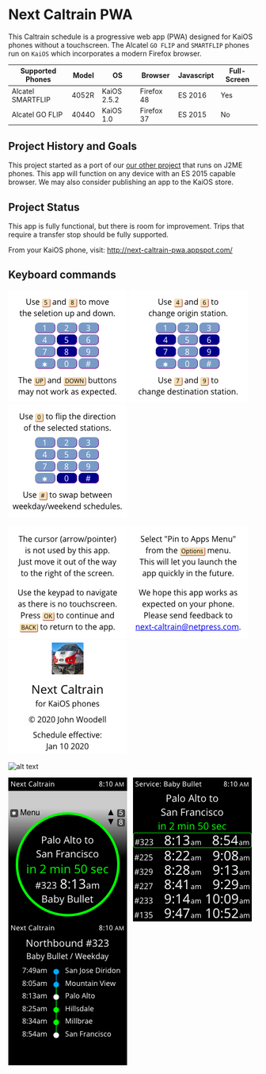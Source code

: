 # Next Caltrain PWA

This Caltrain schedule is a progressive web app (PWA) designed for KaiOS phones without a touchscreen.
The Alcatel `GO FLIP` and `SMARTFLIP` phones run on `KaiOS` which incorporates a modern Firefox browser.

| Supported Phones  | Model | OS          | Browser    | Javascript | Full-Screen |
| ----------------- | ------|------------ | ---------- | ---------- | ----------- |
| Alcatel SMARTFLIP | 4052R | KaiOS 2.5.2 | Firefox 48 | ES 2016    | Yes         |
| Alcatel GO FLIP   | 4044O | KaiOS 1.0   | Firefox 37 | ES 2015    | No          |

## Project History and Goals

This project started as a port of our [our other project](https://github.com/woodie/Caltrain-Schedule-MIDlet)
that runs on J2ME phones. This app will function on any device with an ES 2015 capable browser.
We may also consider publishing an app to the KaiOS store.

## Project Status

This app is fully functional, but there is room for improvement.
Trips that require a transfer stop should be fully supported.

From your KaiOS phone, visit: http://next-caltrain-pwa.appspot.com/

## Keyboard commands

![alt text](https://raw.githubusercontent.com/woodie/next-caltrain-pwa/master/docs/help1.png)
![alt text](https://raw.githubusercontent.com/woodie/next-caltrain-pwa/master/docs/help2.png)
![alt text](https://raw.githubusercontent.com/woodie/next-caltrain-pwa/master/docs/help3.png)

![alt text](https://raw.githubusercontent.com/woodie/next-caltrain-pwa/master/docs/help0.png)
![alt text](https://raw.githubusercontent.com/woodie/next-caltrain-pwa/master/docs/help4.png)
![alt text](https://raw.githubusercontent.com/woodie/next-caltrain-pwa/master/docs/about.png)

![alt text](https://raw.githubusercontent.com/woodie/next-caltrain-pwa/master/docs/phones.png)

<img src="https://raw.githubusercontent.com/woodie/next-caltrain-pwa/master/docs/hero.png"
     valign="top"> &nbsp; <img
     src="https://raw.githubusercontent.com/woodie/next-caltrain-pwa/master/docs/grid.png"
     valign="top"> &nbsp; <img
     src="https://raw.githubusercontent.com/woodie/next-caltrain-pwa/master/docs/trip.png"
     valign="top">
